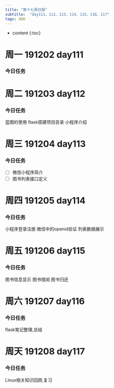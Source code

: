 ```yaml
---  
title: "第十七周日报"   
subtitle:  "day111、112、113、114、115、116、117"   
tags: XDH    
---  
```





* content
{:toc}






# 周一 191202 day111
### 今日任务
# 周二 191203 day112
### 今日任务
蓝图的使用 flask搭建项目目录 小程序介绍
# 周三 191204 day113
### 今日任务
- [ ] 微信小程序简介
- [ ] 图书列表接口定义

# 周四 191205 day114
### 今日任务
小程序登录注册 微信中的openid验证 列表数据展示
# 周五 191206 day115
### 今日任务
图书信息显示 图书借阅 图书归还
# 周六 191207 day116
### 今日任务
flask笔记整理,总结

# 周天 191208 day117
### 今日任务
Linux相关知识回顾,复习





